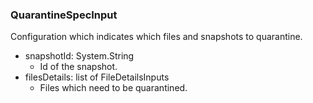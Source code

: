### QuarantineSpecInput
Configuration which indicates which files and snapshots to quarantine.

- snapshotId: System.String
  - Id of the snapshot.
- filesDetails: list of FileDetailsInputs
  - Files which need to be quarantined.
